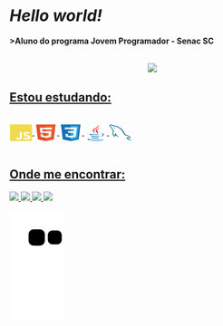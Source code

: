 <h1><em><strong>Hello world!</em></strong></h1>
<p> <strong>&gtAluno do programa Jovem Programador - Senac SC </strong></p>
 </br>

<div align="center">
  <a href="https://github.com/fnsigor">
  <img height="180em" src="https://github-readme-stats.vercel.app/api?username=fnsigor&show_icons=true&theme=ocean_dark&include_all_commits=true&count_private=true"/>
 <!-- <img height="180em" src="https://github-readme-stats.vercel.app/api/top-langs/?username=fnsigor&layout=compact&langs_count=7&theme=ocean_dark"/> -->
</div>
  
## Estou estudando:
  
<div style="display: inline_block"><br>
  <img align="center" alt="Igor-Js" height="30" width="40" src="https://raw.githubusercontent.com/devicons/devicon/master/icons/javascript/javascript-plain.svg">
  <img align="center" alt="Igor-HTML" height="30" width="40" src="https://raw.githubusercontent.com/devicons/devicon/master/icons/html5/html5-original.svg">
  <img align="center" alt="Igor-CSS" height="30" width="40" src="https://raw.githubusercontent.com/devicons/devicon/master/icons/css3/css3-original.svg">
  <img align="center" alt="Igor-Java" height="30" width="40" src="https://raw.githubusercontent.com/devicons/devicon/master/icons/java/java-original.svg">
  <img align="center" alt="Igor-Java" height="30" width="40" src="https://raw.githubusercontent.com/devicons/devicon/master/icons/mysql/mysql-original.svg">
</div>
</br>

## Onde me encontrar:
  
<div> 
  <a href="https://instagram.com/fnsigor" target="_blank">
    <img src="https://img.shields.io/badge/-Instagram-%23E4405F?style=for-the-badge&logo=instagram&logoColor=white" target="_blank">
  </a>	
  <a href="https://discordapp.com/users/394984751552790529/" target="_blank">
    <img src="https://img.shields.io/badge/Discord-7289DA?style=for-the-badge&logo=discord&logoColor=white" target="_blank">   
  </a> 
  <a href = "mailto:igorfernamdez@gmail.com">
    <img src="https://img.shields.io/badge/-Gmail-%23333?style=for-the-badge&logo=gmail&logoColor=white" target="_blank">
  </a>
  <a href="https://www.linkedin.com/in/igor-fernandes-135a011a0" target="_blank">
    <img src="https://img.shields.io/badge/-LinkedIn-%230077B5?style=for-the-badge&logo=linkedin&logoColor=white" target="_blank">
  </a> 
</div>
  
 ![Snake animation](https://github.com/fnsigor/fnsigor/blob/output/github-contribution-grid-snake.svg)
